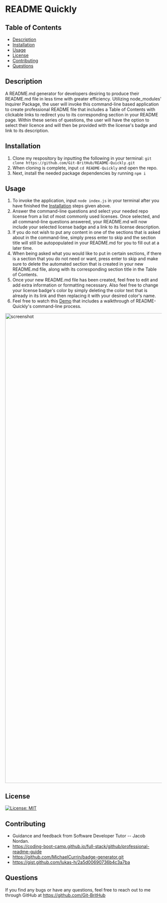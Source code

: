 # README Quickly

## Table of Contents
* [Description](#description)
* [Installation](#installation)
* [Usage](#usage)
* [License](#license)
* [Contributing](#contributing)
* [Questions](#questions)

## Description
A README.md generator for developers desiring to produce their README.md file in less time with greater efficiency. Utilizing node_modules' Inquirer Package, the user will invoke this command-line based application to create professional README file that includes a Table of Contents with clickable links to redirect you to its corresponding section in your README page. Within these series of questions, the user will have the option to select their licence and will then be provided with the license's badge and link to its description. 

## Installation
1. Clone my respository by inputting the following in your terminal: `git clone https://github.com/Git-BritHub/README-Quickly.git`
2. When cloning is complete, input `cd README-Quickly` and open the repo.
3. Next, install the needed package dependencies by running `npm i`

## Usage
1. To invoke the application, input `node index.js` in your terminal after you have finished the [Installation](#installation) steps given above.
2. Answer the command-line questions and select your needed repo license from a list of most commonly used licenses. Once selected, and all command-line questions answered, your README.md will now include your selected license badge and a link to its license description. 
3. If you do not wish to put any content in one of the sections that is asked about in the command-line, simply press enter to skip and the section title will still be autopopulated in your README.md for you to fill out at a later time. 
4. When being asked what you would like to put in certain sections, if there is a section that you do not need or want, press enter to skip and make sure to delete the automated section that is created in your new README.md file, along with its corresponding section title in the Table of Contents. 
5. Once your new README.md file has been created, feel free to edit and add extra information or formatting necessary. Also feel free to change your license badge's color by simply deleting the color text that is already in its link and then replacing it with your desired color's name.
6. Feel free to watch this [Demo](https://drive.google.com/file/d/1ob2Oa8tCl4azdXnCM8cSs12apJhPwJGy/view) that includes a walkthrough of README-Quickly's command-line process. 

<img width="1511" alt="screenshot" src="https://github.com/Git-BritHub/README-Quickly/assets/130286884/83020fd7-7267-41f4-ad0b-d37b9d58c313">

## License
[![License: MIT](https://img.shields.io/badge/License-MIT-aqua.svg)](https://opensource.org/licenses/MIT)

## Contributing
* Guidance and feedback from Software Developer Tutor -- Jacob Nordan.
* https://coding-boot-camp.github.io/full-stack/github/professional-readme-guide
* https://github.com/MichaelCurrin/badge-generator.git
* https://gist.github.com/lukas-h/2a5d00690736b4c3a7ba

## Questions
If you find any bugs or have any questions, feel free to reach out to me through GitHub at https://github.com/Git-BritHub 